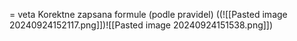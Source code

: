 = veta
Korektne zapsana formule (podle pravidel)
	((![[Pasted image 20240924152117.png]])![[Pasted image 20240924151538.png]])